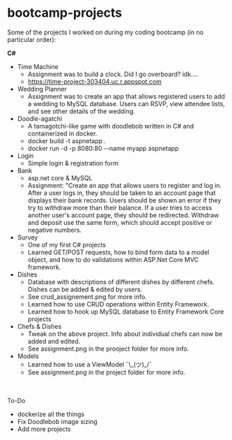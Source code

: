 # bootcamp-projects
Some of the projects I worked on during my coding bootcamp (in no particular order): <br>

**C#**
* Time Machine
	* Assignment was to build a clock. Did I go overboard? idk....
	* https://time-project-303404.uc.r.appspot.com 
* Wedding Planner 
	* Assignment was to create an app that allows registered users to add a wedding to MySQL database. Users can RSVP, view attendee lists, and see other details of the wedding. 
* Doodle-agatchi  
  * A tamagotchi-like game with doodlebob written in C# and containerized in docker. 
  * docker build -t aspnetapp .
  * docker run -d -p 8080:80 --name myapp aspnetapp
* Login
	* Simple login & registration form
* Bank
	* asp.net core & MySQL
	* Assignment: "Create an app that allows users to register and log in. After a user logs in, they should be taken to an account page that displays their bank records. Users should be shown an error if they try to withdraw more than their balance. If a user tries to access another user's account page, they should be redirected. Withdraw and deposit use the same form, which should accept positive or negative numbers.
* Survey
	* One of my first C# projects 
	* Learned GET/POST requests, how to bind form data to a model object, and how to do validations within ASP.Net Core MVC framework.
* Dishes
	* Database with descriptions of different dishes by different chefs. Dishes can be added & edited by users. 
	* See crud_assignement.png for more info.
	* Learned how to use CRUD operations within Entity Framework.
	* Learned how to hook up MySQL database to Entity Framework Core projects
* Chefs & Dishes
	* Tweak on the above project. Info about individual chefs can now be added and edited.
	* See assignment.png in the prooject folder for more info. 
* Models
	* Learned how to use a ViewModel ¯\\\_(ツ)\_/¯
	* See assignment.png in the project folder for more info.


<br><br>
To-Do
* dockerize all the things 
* Fix Doodlebob image sizing
* Add more projects
